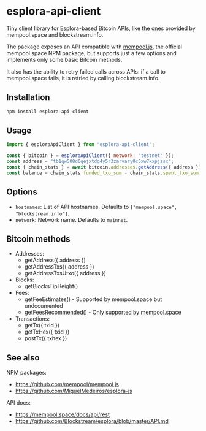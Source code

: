 # esplora-api-client

Tiny client library for Esplora-based Bitcoin APIs, like the ones provided by mempool.space and blockstream.info.

The package exposes an API compatible with [mempool.js](https://github.com/mempool/mempool.js), the official mempool.space NPM package, but supports just a few options and implements only some basic Bitcoin methods.

It also has the ability to retry failed calls across APIs: if a call to mempool.space fails, it is retried by calling blockstream.info.

## Installation

```sh
npm install esplora-api-client
```

## Usage

```js
import { esploraApiClient } from "esplora-api-client";

const { bitcoin } = esploraApiClient({ network: "testnet" });
const address = "tb1qw508d6qejxtdg4y5r3zarvary0c5xw7kxpjzsx";
const { chain_stats } = await bitcoin.addresses.getAddress({ address });
const balance = chain_stats.funded_txo_sum - chain_stats.spent_txo_sum;
```

## Options

- `hostnames`: List of API hostnames. Defaults to `["mempool.space", "blockstream.info"]`.
- `network`: Network name. Defaults to `mainnet`.

## Bitcoin methods

- Addresses:
  - getAddress({ address })
  - getAddressTxs({ address })
  - getAddressTxsUtxo({ address })
- Blocks:
  - getBlocksTipHeight()
- Fees:
  - getFeeEstimates() - Supported by mempool.space but undocumented
  - getFeesRecommended() - Only supported by mempool.space
- Transactions:
  - getTx({ txid })
  - getTxHex({ txid })
  - postTx({ txhex })

## See also

NPM packages:

- https://github.com/mempool/mempool.js
- https://github.com/MiguelMedeiros/esplora-js

API docs:

- https://mempool.space/docs/api/rest
- https://github.com/Blockstream/esplora/blob/master/API.md
